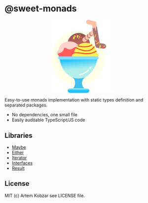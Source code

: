# @sweet-monads

<p align="center">
  <a href="#" target="blank">
    <img src="./logo.svg" alt="Mmmm, sweet" width="200" style="display: block; margin: 0 auto;" />
  </a>
</p>

Easy-to-use monads implementation with static types definition and separated packages.

- No dependencies, one small file
- Easily auditable TypeScript/JS code

## Libraries

- [Maybe](https://github.com/JSMonk/sweet-monads/tree/master/maybe)
- [Either](https://github.com/JSMonk/sweet-monads/tree/master/either)
- [Iterator](https://github.com/JSMonk/sweet-monads/tree/master/iterator)
- [Interfaces](https://github.com/JSMonk/sweet-monads/tree/master/interfaces)
- [Result](https://github.com/JSMonk/sweet-monads/tree/master/result)

## License

MIT (c) Artem Kobzar see LICENSE file.
